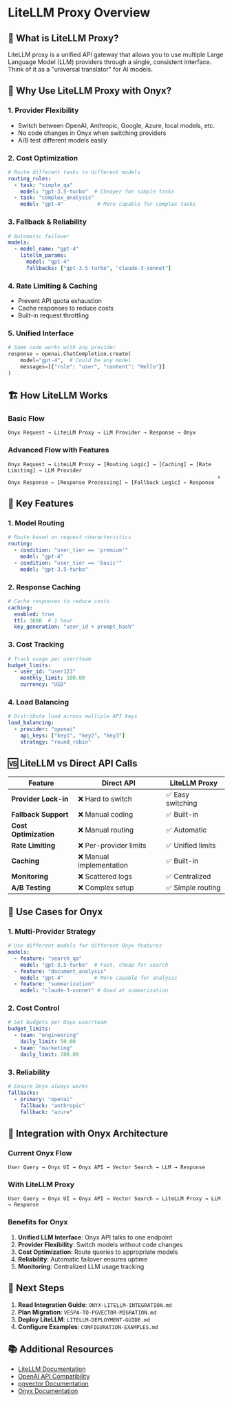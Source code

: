 # LiteLLM Proxy Overview

## 🤔 What is LiteLLM Proxy?

LiteLLM proxy is a unified API gateway that allows you to use multiple Large Language Model (LLM) providers through a single, consistent interface. Think of it as a "universal translator" for AI models.

## 🎯 Why Use LiteLLM Proxy with Onyx?

### 1. **Provider Flexibility**
- Switch between OpenAI, Anthropic, Google, Azure, local models, etc.
- No code changes in Onyx when switching providers
- A/B test different models easily

### 2. **Cost Optimization**
```yaml
# Route different tasks to different models
routing_rules:
  - task: "simple_qa"
    model: "gpt-3.5-turbo"  # Cheaper for simple tasks
  - task: "complex_analysis" 
    model: "gpt-4"           # More capable for complex tasks
```

### 3. **Fallback & Reliability**
```yaml
# Automatic failover
models:
  - model_name: "gpt-4"
    litellm_params:
      model: "gpt-4"
      fallbacks: ["gpt-3.5-turbo", "claude-3-sonnet"]
```

### 4. **Rate Limiting & Caching**
- Prevent API quota exhaustion
- Cache responses to reduce costs
- Built-in request throttling

### 5. **Unified Interface**
```python
# Same code works with any provider
response = openai.ChatCompletion.create(
    model="gpt-4",  # Could be any model
    messages=[{"role": "user", "content": "Hello"}]
)
```

## 🏗️ How LiteLLM Works

### Basic Flow
```
Onyx Request → LiteLLM Proxy → LLM Provider → Response → Onyx
```

### Advanced Flow with Features
```
Onyx Request → LiteLLM Proxy → [Routing Logic] → [Caching] → [Rate Limiting] → LLM Provider
                                                                    ↓
Onyx Response ← [Response Processing] ← [Fallback Logic] ← Response
```

## 🔧 Key Features

### 1. **Model Routing**
```yaml
# Route based on request characteristics
routing:
  - condition: "user_tier == 'premium'"
    model: "gpt-4"
  - condition: "user_tier == 'basic'"
    model: "gpt-3.5-turbo"
```

### 2. **Response Caching**
```yaml
# Cache responses to reduce costs
caching:
  enabled: true
  ttl: 3600  # 1 hour
  key_generation: "user_id + prompt_hash"
```

### 3. **Cost Tracking**
```yaml
# Track usage per user/team
budget_limits:
  - user_id: "user123"
    monthly_limit: 100.00
    currency: "USD"
```

### 4. **Load Balancing**
```yaml
# Distribute load across multiple API keys
load_balancing:
  - provider: "openai"
    api_keys: ["key1", "key2", "key3"]
    strategy: "round_robin"
```

## 🆚 LiteLLM vs Direct API Calls

| Feature | Direct API | LiteLLM Proxy |
|---------|------------|---------------|
| **Provider Lock-in** | ❌ Hard to switch | ✅ Easy switching |
| **Fallback Support** | ❌ Manual coding | ✅ Built-in |
| **Cost Optimization** | ❌ Manual routing | ✅ Automatic |
| **Rate Limiting** | ❌ Per-provider limits | ✅ Unified limits |
| **Caching** | ❌ Manual implementation | ✅ Built-in |
| **Monitoring** | ❌ Scattered logs | ✅ Centralized |
| **A/B Testing** | ❌ Complex setup | ✅ Simple routing |

## 🎯 Use Cases for Onyx

### 1. **Multi-Provider Strategy**
```yaml
# Use different models for different Onyx features
models:
  - feature: "search_qa"
    model: "gpt-3.5-turbo"  # Fast, cheap for search
  - feature: "document_analysis"
    model: "gpt-4"          # More capable for analysis
  - feature: "summarization"
    model: "claude-3-sonnet" # Good at summarization
```

### 2. **Cost Control**
```yaml
# Set budgets per Onyx user/team
budget_limits:
  - team: "engineering"
    daily_limit: 50.00
  - team: "marketing"
    daily_limit: 200.00
```

### 3. **Reliability**
```yaml
# Ensure Onyx always works
fallbacks:
  - primary: "openai"
    fallback: "anthropic"
    fallback: "azure"
```

## 🔄 Integration with Onyx Architecture

### Current Onyx Flow
```
User Query → Onyx UI → Onyx API → Vector Search → LLM → Response
```

### With LiteLLM Proxy
```
User Query → Onyx UI → Onyx API → Vector Search → LiteLLM Proxy → LLM → Response
```

### Benefits for Onyx
1. **Unified LLM Interface**: Onyx API talks to one endpoint
2. **Provider Flexibility**: Switch models without code changes
3. **Cost Optimization**: Route queries to appropriate models
4. **Reliability**: Automatic failover ensures uptime
5. **Monitoring**: Centralized LLM usage tracking

## 🚀 Next Steps

1. **Read Integration Guide**: `ONYX-LITELLM-INTEGRATION.md`
2. **Plan Migration**: `VESPA-TO-PGVECTOR-MIGRATION.md`
3. **Deploy LiteLLM**: `LITELLM-DEPLOYMENT-GUIDE.md`
4. **Configure Examples**: `CONFIGURATION-EXAMPLES.md`

## 📚 Additional Resources

- [LiteLLM Documentation](https://docs.litellm.ai/)
- [OpenAI API Compatibility](https://docs.litellm.ai/docs/providers/openai_compatible_server)
- [pgvector Documentation](https://github.com/pgvector/pgvector)
- [Onyx Documentation](https://docs.onyx.ai/)
